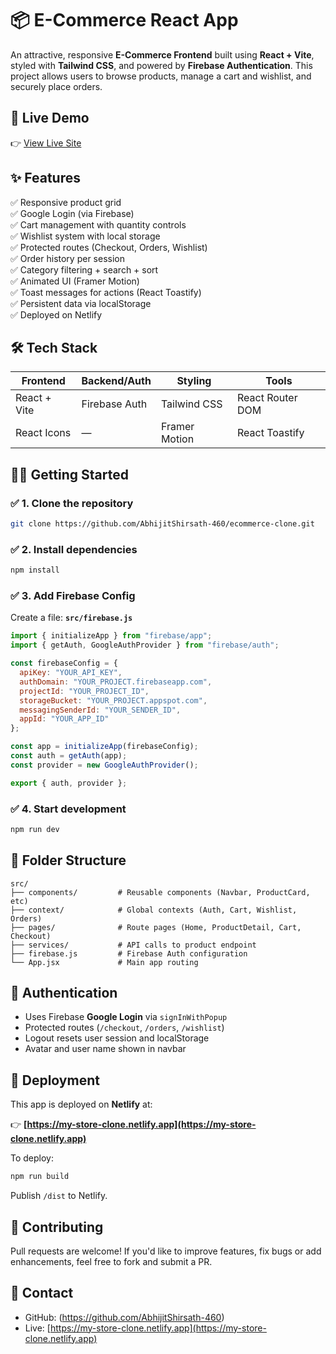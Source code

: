
# 📦 E-Commerce React App

An attractive, responsive **E-Commerce Frontend** built using **React + Vite**, styled with **Tailwind CSS**, and powered by **Firebase Authentication**. This project allows users to browse products, manage a cart and wishlist, and securely place orders.

## 🚀 Live Demo

👉 [View Live Site](https://my-store-clone.netlify.app)

## ✨ Features

✅ Responsive product grid  
✅ Google Login (via Firebase)  
✅ Cart management with quantity controls  
✅ Wishlist system with local storage  
✅ Protected routes (Checkout, Orders, Wishlist)  
✅ Order history per session  
✅ Category filtering + search + sort  
✅ Animated UI (Framer Motion)  
✅ Toast messages for actions (React Toastify)  
✅ Persistent data via localStorage  
✅ Deployed on Netlify

## 🛠️ Tech Stack

| Frontend     | Backend/Auth  | Styling        | Tools               |
|--------------|---------------|----------------|---------------------|
| React + Vite | Firebase Auth | Tailwind CSS   | React Router DOM    |
| React Icons  | —             | Framer Motion  | React Toastify      |

## 🧑‍💻 Getting Started

### ✅ 1. Clone the repository

```bash
git clone https://github.com/AbhijitShirsath-460/ecommerce-clone.git
```

### ✅ 2. Install dependencies

```bash
npm install
```

### ✅ 3. Add Firebase Config

Create a file: **`src/firebase.js`**

```js
import { initializeApp } from "firebase/app";
import { getAuth, GoogleAuthProvider } from "firebase/auth";

const firebaseConfig = {
  apiKey: "YOUR_API_KEY",
  authDomain: "YOUR_PROJECT.firebaseapp.com",
  projectId: "YOUR_PROJECT_ID",
  storageBucket: "YOUR_PROJECT.appspot.com",
  messagingSenderId: "YOUR_SENDER_ID",
  appId: "YOUR_APP_ID"
};

const app = initializeApp(firebaseConfig);
const auth = getAuth(app);
const provider = new GoogleAuthProvider();

export { auth, provider };
```

### ✅ 4. Start development

```bash
npm run dev
```

## 🧩 Folder Structure

```
src/
├── components/         # Reusable components (Navbar, ProductCard, etc)
├── context/            # Global contexts (Auth, Cart, Wishlist, Orders)
├── pages/              # Route pages (Home, ProductDetail, Cart, Checkout)
├── services/           # API calls to product endpoint
├── firebase.js         # Firebase Auth configuration
└── App.jsx             # Main app routing
```

## 🔐 Authentication

- Uses Firebase **Google Login** via `signInWithPopup`
- Protected routes (`/checkout`, `/orders`, `/wishlist`)
- Logout resets user session and localStorage
- Avatar and user name shown in navbar

## 🚚 Deployment

This app is deployed on **Netlify** at:

👉 **[https://my-store-clone.netlify.app](https://my-store-clone.netlify.app)**

To deploy:

```bash
npm run build
```

Publish `/dist` to Netlify.

## 🤝 Contributing

Pull requests are welcome! If you'd like to improve features, fix bugs or add enhancements, feel free to fork and submit a PR.

## 🙋 Contact

- GitHub: (https://github.com/AbhijitShirsath-460)
- Live: [https://my-store-clone.netlify.app](https://my-store-clone.netlify.app)
